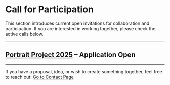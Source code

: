 
# Call for Participation

This section introduces current open invitations for collaboration and participation.
If you are interested in working together, please check the active calls below.

---

## [Portrait Project 2025](https://torutakenaga.com/01_2025) – Application Open

---

If you have a proposal, idea, or wish to create something together, feel free to reach out:
[Go to Contact Page](https://torutakenaga.com/contact)
